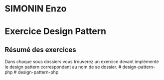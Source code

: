 # SIMONIN Enzo

# Exercice Design Pattern

## Résumé des exercices

Dans chaque sous dossiers vous trouverez un exercice devant implémenté le design pattern correspondant au nom de se dossier.
#   d e s i g n - p a t t e r n - p h p 
 
 #   d e s i g n - p a t t e r n - p h p 
 
 
